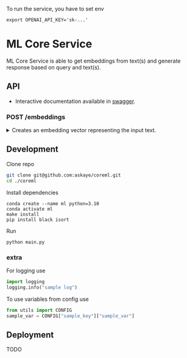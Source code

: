 
To run the service, you have to set env
```
export OPENAI_API_KEY='sk-...'
```

# ML Core Service

ML Core Service is able to get embeddings from text(s) and generate response based on query and text(s).


## API

- Interactive documentation available in [swagger](http://78.141.213.164:5555/docs).

### POST /embeddings

<details>
  <summary>Creates an embedding vector representing the input text.</summary>
  

  | Parameter |         Type         |                                                                                          Description                                                                                          | Optional |
  |:---------:|:--------------------:|:---------------------------------------------------------------------------------------------------------------------------------------------------------------------------------------------:|:--------:|
  |  `input`  | `str` or `List[str]` | Input text to get embeddings for, encoded as a string. To get embeddings for multiple inputs in a single request, pass an array of strings. Each input must not exceed 8192 tokens in length. | False    |


#### Examples

<details>
  <summary>Create an embedding for single text.</summary>
  
  ```bash
  curl -X 'POST' \
    'http://78.141.213.164:5555/embeddings/' \
    -H 'accept: application/json' \
    -H 'Content-Type: application/json' \
    -d '{
    "input": "vp rnd"
  }'
  ```
  
  Response:
  
  ```json
  {
    "data": [
      {
        "object": "embedding",
        "index": 0,
        "embedding": [
          -0.004258352797478437,
          -0.024816041812300682,
          ...
          0.0022093546576797962
        ]
      }
    ]
  }
  ```
</details>

  Response:
  
  ```
  {
    "data": [
      {
        "object": "embedding",
        "embedding": [
          0.0023064255,
          -0.009327292,
          .... (1056 floats total for ada)
          -0.0028842222,
        ],
        "index": 0
      }
    ],
  }
  ```
</details>




## Development

Clone repo
```bash
git clone git@github.com:askaye/coreml.git
cd ./coreml
```

Install dependencies
```
conda create --name ml python=3.10
conda activate ml
make install
pip install black isort
```

Run
```
python main.py
```

### extra

For logging use
```python
import logging
logging.info("sample log")
```

To use variables from config use
```python
from utils import CONFIG
sample_var = CONFIG["sample_key"]["sample_var"]
```

## Deployment

TODO
